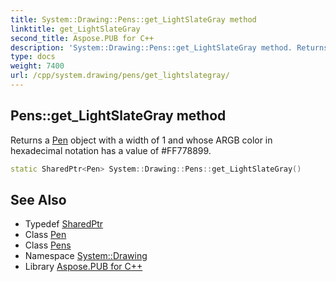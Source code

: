 ```yaml
---
title: System::Drawing::Pens::get_LightSlateGray method
linktitle: get_LightSlateGray
second_title: Aspose.PUB for C++
description: 'System::Drawing::Pens::get_LightSlateGray method. Returns a Pen object with a width of 1 and whose ARGB color in hexadecimal notation has a value of #FF778899 in C++.'
type: docs
weight: 7400
url: /cpp/system.drawing/pens/get_lightslategray/
---
```

## Pens::get_LightSlateGray method


Returns a [Pen](../../pen/) object with a width of 1 and whose ARGB color in hexadecimal notation has a value of #FF778899.

```cpp
static SharedPtr<Pen> System::Drawing::Pens::get_LightSlateGray()
```

## See Also

* Typedef [SharedPtr](../../../system/sharedptr/)
* Class [Pen](../../pen/)
* Class [Pens](../)
* Namespace [System::Drawing](../../)
* Library [Aspose.PUB for C++](../../../)
